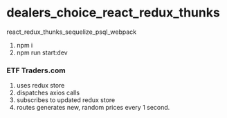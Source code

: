 # dealers_choice_react_redux_thunks
react_redux_thunks_sequelize_psql_webpack

1. npm i
2. npm run start:dev

### ETF Traders.com
1. uses redux store
2. dispatches axios calls 
3. subscribes to updated redux store
4. routes generates new, random prices every 1 second.
